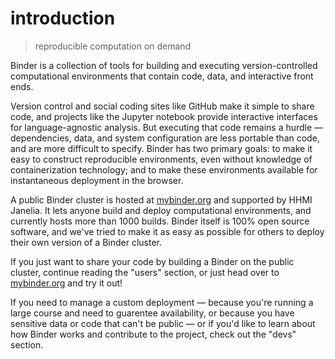 # introduction

> reproducible computation on demand

Binder is a collection of tools for building and executing version-controlled computational environments that contain code, data, and interactive front ends.

Version control and social coding sites like GitHub make it simple to share code, and projects like the Jupyter notebook provide interactive interfaces for language-agnostic analysis. But executing that code remains a hurdle — dependencies, data, and system configuration are less portable than code, and are more difficult to specify. Binder has two primary goals: to make it easy to construct reproducible environments, even without knowledge of containerization technology; and to make these environments available for instantaneous deployment in the browser.

A public Binder cluster is hosted at [mybinder.org](http://mybinder.org) and supported by HHMI Janelia. It lets anyone build and deploy computational environments, and currently hosts more than 1000 builds. Binder itself is 100% open source software, and we've tried to make it as easy as possible for others to deploy their own version of a Binder cluster.

If you just want to share your code by building a Binder on the public cluster, continue reading the "users" section, or just head over to [mybinder.org](http://mybinder.org) and try it out!

If you need to manage a custom deployment — because you're running a large course and need to guarentee availability, or because you have sensitive data or code that can't be public — or if you'd like to learn about how Binder works and contribute to the project, check out the "devs" section.